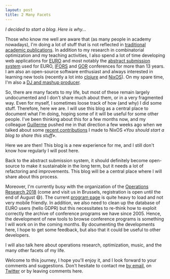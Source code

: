```yaml
---
layout: post
title: 2 Many Facets 
---
```


*I decided to start a blog. Here is why...*

Those who know me well are aware that (as many people in academy nowadays), I'm
doing a lot of stuff that is not reflected in [traditional academic
publications](https://scholar.google.be/citations?user=YaOdoooAAAAJ&hl=fr).  In
addition to my research in combinatorial optimization and my teaching
activities, I also spend a lot of time developing web applications for
[EURO](https://www.euro-online.org) and most notably the [abstract submission
system](https://www.euro-online.org/conf/)  used for EURO,
[IFORS](http://www.ifors.org) and  [GOR](http://www.gor-ev.de/)
conferences for more than 13 years. I am also an open-source software
enthusiast and always interested in learning new tools (recently a lot into
[clojure](https://www.clojure.org) and [NixOS](https://www.nixos.org)). On my
spare time, I'm also a [DJ and mashup
producer](https://www.facebook.com/krazyben/).

So, there are many facets to my life, but most of these remain largely
undocumented and I don't share much about them, or in a very fragmented way.
Even for myself, I sometimes loose track of how (and why) I did some stuff.
Therefore, here we are. I will use this blog as a central place to document
what I'm doing, hoping some of it will be useful for some other people. I've
been thinking about this for a few months now, and my colleague
[Guillerme](https://twitter.com/gduvillie) pushed me in that direction a few
weeks ago when we talked about some [recent
contributions](https://github.com/NixOS/nixpkgs/pull/44029) I made to NixOS
*«You should start a blog to share this stuff»*. 

Here we are then!  This blog is a new experience for me, and I still don't know
how regularly I will post here.

Back to the abstract submission system, it should definitely become open-source
to make it sustainable in the long term, but it needs a lot of refactoring and improvements.
This blog will be a central place where I will share about this process.

Moreover, I'm currently busy with the organization of the [Operations Research
2018](https://www.or2018.be) (come and visit us in Brussels, registration is
open until the end of August :smile:). The current [program
page](https://www.euro-online.org/conf/or2018/program) is quite heavy to load
and not very mobile friendly. In addition, we also need to clean up the
database of EURO users (hello GDPR) but this necessitates to re-think how to
exploit correctly the archive of conference programs we have since 2005. Hence,
the development of new tools to browse conference programs is something I will
work on in the coming months. By documenting the developments here, I hope to
get some feedback, but also that it could be useful to other developers.

I will also talk here about operations research, optimization, music, and
the many other facets of my life.

Welcome to this journey, I hope you'll enjoy it,
and I look forward to your comments and suggestions. Don't hesitate to contact
me [by email](mailto:bernard.fortz@gmail.com), on
[Twitter](https://www.twutter.com/djkrazyben) or by leaving comments here.

